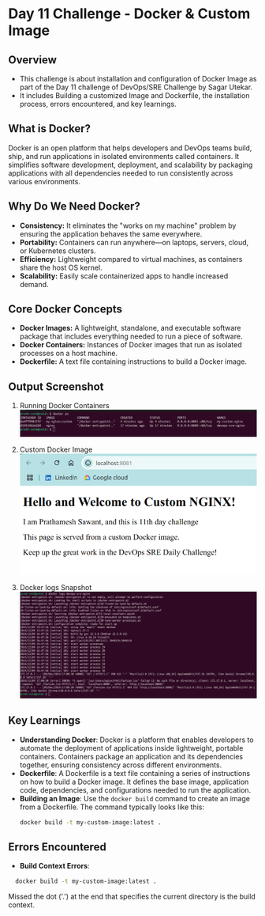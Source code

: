 # Day 11 Challenge - Docker & Custom Image

## Overview

- This challenge is about installation and configuration of Docker Image as part of the Day 11 challenge of DevOps/SRE Challenge by Sagar Utekar.
- It includes Building a customized Image and Dockerfile, the installation process, errors encountered, and key learnings.

## What is Docker?

Docker is an open platform that helps developers and DevOps teams build, ship, and run applications in isolated environments called containers. It simplifies software development, deployment, and scalability by packaging applications with all dependencies needed to run consistently across various environments.

## Why Do We Need Docker?
- **Consistency:** It eliminates the "works on my machine" problem by ensuring the application behaves the same everywhere.
- **Portability:** Containers can run anywhere—on laptops, servers, cloud, or Kubernetes clusters.
- **Efficiency:** Lightweight compared to virtual machines, as containers share the host OS kernel.
- **Scalability:** Easily scale containerized apps to handle increased demand.

## Core Docker Concepts
- **Docker Images:** A lightweight, standalone, and executable software package that includes everything needed to run a piece of software.
- **Docker Containers:** Instances of Docker images that run as isolated processes on a host machine.
- **Dockerfile:** A text file containing instructions to build a Docker image.

## Output Screenshot 

1. Running Docker Containers
![docker-ps Output](https://github.com/prath-void/devops-sre-challenge/blob/master/11-Docker/docker-ps.png?raw=true)

2. Custom Docker Image
![docker-image Output](https://github.com/prath-void/devops-sre-challenge/blob/master/11-Docker/custom-docker-nginx.png?raw=true)

3. Docker logs Snapshot
![docker-logs Output](https://github.com/prath-void/devops-sre-challenge/blob/master/11-Docker/docker-logs-nginx.png?raw=true)

## Key Learnings
- **Understanding Docker**: Docker is a platform that enables developers to automate the deployment of applications inside lightweight, portable containers. Containers package an application and its dependencies together, ensuring consistency across different environments.
- **Dockerfile**: A Dockerfile is a text file containing a series of instructions on how to build a Docker image. It defines the base image, application code, dependencies, and configurations needed to run the application.
- **Building an Image**: Use the `docker build` command to create an image from a Dockerfile. The command typically looks like this:
  ```bash
  docker build -t my-custom-image:latest .

## Errors Encountered
- **Build Context Errors**: 
```bash
  docker build -t my-custom-image:latest .
```
  Missed the dot ('.') at the end that specifies the current directory is the build context.
